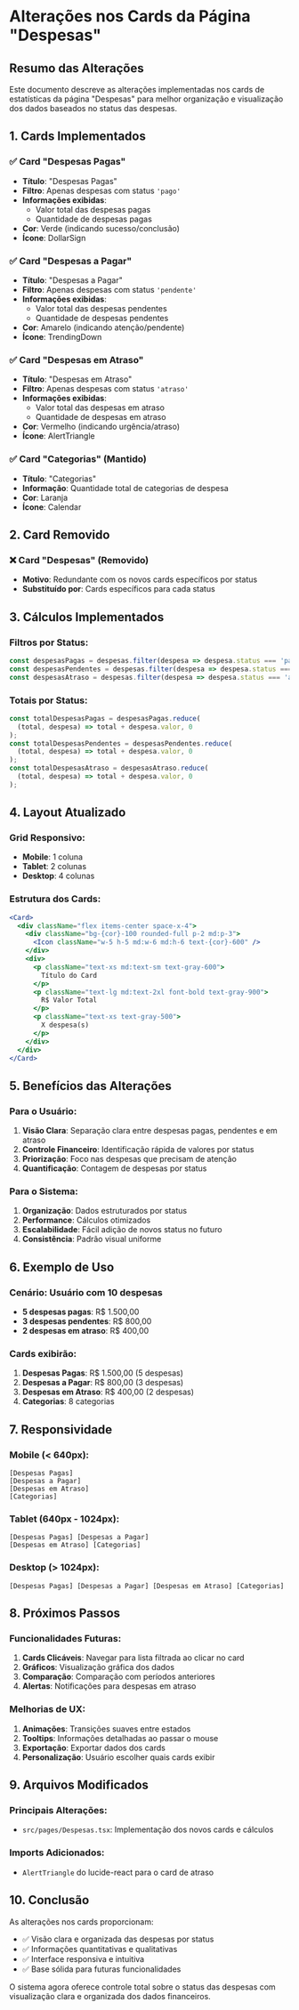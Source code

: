 # Alterações nos Cards da Página "Despesas"

## Resumo das Alterações

Este documento descreve as alterações implementadas nos cards de estatísticas da página "Despesas" para melhor organização e visualização dos dados baseados no status das despesas.

## 1. Cards Implementados

### ✅ Card "Despesas Pagas"
- **Título**: "Despesas Pagas"
- **Filtro**: Apenas despesas com status `'pago'`
- **Informações exibidas**:
  - Valor total das despesas pagas
  - Quantidade de despesas pagas
- **Cor**: Verde (indicando sucesso/conclusão)
- **Ícone**: DollarSign

### ✅ Card "Despesas a Pagar"
- **Título**: "Despesas a Pagar"
- **Filtro**: Apenas despesas com status `'pendente'`
- **Informações exibidas**:
  - Valor total das despesas pendentes
  - Quantidade de despesas pendentes
- **Cor**: Amarelo (indicando atenção/pendente)
- **Ícone**: TrendingDown

### ✅ Card "Despesas em Atraso"
- **Título**: "Despesas em Atraso"
- **Filtro**: Apenas despesas com status `'atraso'`
- **Informações exibidas**:
  - Valor total das despesas em atraso
  - Quantidade de despesas em atraso
- **Cor**: Vermelho (indicando urgência/atraso)
- **Ícone**: AlertTriangle

### ✅ Card "Categorias" (Mantido)
- **Título**: "Categorias"
- **Informação**: Quantidade total de categorias de despesa
- **Cor**: Laranja
- **Ícone**: Calendar

## 2. Card Removido

### ❌ Card "Despesas" (Removido)
- **Motivo**: Redundante com os novos cards específicos por status
- **Substituído por**: Cards específicos para cada status

## 3. Cálculos Implementados

### Filtros por Status:
```typescript
const despesasPagas = despesas.filter(despesa => despesa.status === 'pago');
const despesasPendentes = despesas.filter(despesa => despesa.status === 'pendente');
const despesasAtraso = despesas.filter(despesa => despesa.status === 'atraso');
```

### Totais por Status:
```typescript
const totalDespesasPagas = despesasPagas.reduce(
  (total, despesa) => total + despesa.valor, 0
);
const totalDespesasPendentes = despesasPendentes.reduce(
  (total, despesa) => total + despesa.valor, 0
);
const totalDespesasAtraso = despesasAtraso.reduce(
  (total, despesa) => total + despesa.valor, 0
);
```

## 4. Layout Atualizado

### Grid Responsivo:
- **Mobile**: 1 coluna
- **Tablet**: 2 colunas
- **Desktop**: 4 colunas

### Estrutura dos Cards:
```jsx
<Card>
  <div className="flex items-center space-x-4">
    <div className="bg-{cor}-100 rounded-full p-2 md:p-3">
      <Icon className="w-5 h-5 md:w-6 md:h-6 text-{cor}-600" />
    </div>
    <div>
      <p className="text-xs md:text-sm text-gray-600">
        Título do Card
      </p>
      <p className="text-lg md:text-2xl font-bold text-gray-900">
        R$ Valor Total
      </p>
      <p className="text-xs text-gray-500">
        X despesa(s)
      </p>
    </div>
  </div>
</Card>
```

## 5. Benefícios das Alterações

### Para o Usuário:
1. **Visão Clara**: Separação clara entre despesas pagas, pendentes e em atraso
2. **Controle Financeiro**: Identificação rápida de valores por status
3. **Priorização**: Foco nas despesas que precisam de atenção
4. **Quantificação**: Contagem de despesas por status

### Para o Sistema:
1. **Organização**: Dados estruturados por status
2. **Performance**: Cálculos otimizados
3. **Escalabilidade**: Fácil adição de novos status no futuro
4. **Consistência**: Padrão visual uniforme

## 6. Exemplo de Uso

### Cenário: Usuário com 10 despesas
- **5 despesas pagas**: R$ 1.500,00
- **3 despesas pendentes**: R$ 800,00
- **2 despesas em atraso**: R$ 400,00

### Cards exibirão:
1. **Despesas Pagas**: R$ 1.500,00 (5 despesas)
2. **Despesas a Pagar**: R$ 800,00 (3 despesas)
3. **Despesas em Atraso**: R$ 400,00 (2 despesas)
4. **Categorias**: 8 categorias

## 7. Responsividade

### Mobile (< 640px):
```
[Despesas Pagas]
[Despesas a Pagar]
[Despesas em Atraso]
[Categorias]
```

### Tablet (640px - 1024px):
```
[Despesas Pagas] [Despesas a Pagar]
[Despesas em Atraso] [Categorias]
```

### Desktop (> 1024px):
```
[Despesas Pagas] [Despesas a Pagar] [Despesas em Atraso] [Categorias]
```

## 8. Próximos Passos

### Funcionalidades Futuras:
1. **Cards Clicáveis**: Navegar para lista filtrada ao clicar no card
2. **Gráficos**: Visualização gráfica dos dados
3. **Comparação**: Comparação com períodos anteriores
4. **Alertas**: Notificações para despesas em atraso

### Melhorias de UX:
1. **Animações**: Transições suaves entre estados
2. **Tooltips**: Informações detalhadas ao passar o mouse
3. **Exportação**: Exportar dados dos cards
4. **Personalização**: Usuário escolher quais cards exibir

## 9. Arquivos Modificados

### Principais Alterações:
- `src/pages/Despesas.tsx`: Implementação dos novos cards e cálculos

### Imports Adicionados:
- `AlertTriangle` do lucide-react para o card de atraso

## 10. Conclusão

As alterações nos cards proporcionam:
- ✅ Visão clara e organizada das despesas por status
- ✅ Informações quantitativas e qualitativas
- ✅ Interface responsiva e intuitiva
- ✅ Base sólida para futuras funcionalidades

O sistema agora oferece controle total sobre o status das despesas com visualização clara e organizada dos dados financeiros. 